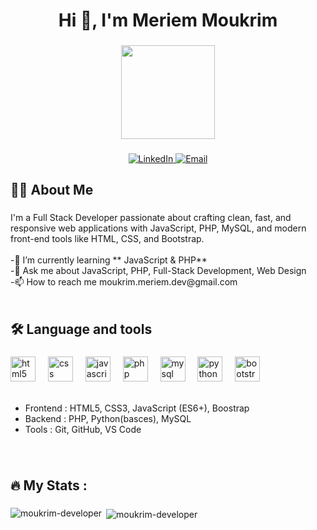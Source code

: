 <h1 align="center">Hi 👋, I'm Meriem Moukrim</h1>

###

<div align="center">
  <img height="150" src="https://media1.giphy.com/media/v1.Y2lkPTc5MGI3NjExdHhha3UwZmg4cGoxaTdsMDZ2bGwxbHE0dXE4bWF3dzBhNDRhazNjZSZlcD12MV9pbnRlcm5hbF9naWZfYnlfaWQmY3Q9Zw/L1R1tvI9svkIWwpVYr/giphy.gif"  />
</div>

###

<div align="center">
  <a href="https://www.linkedin.com/" target="_blank" rel="noopener noreferrer">
    <img src="https://img.shields.io/badge/LinkedIn-0077B5?style=for-the-badge&logo=linkedin&logoColor=white" alt="LinkedIn" />
  </a>
  <a href="mailto:moukrim.meriem.dev2026@gmail.com" target="_blank" rel="noopener noreferrer">
    <img src="https://img.shields.io/badge/Email-D14836?style=for-the-badge&logo=gmail&logoColor=white" alt="Email" />
  </a>
</div>

###

<h2 align="left">👩‍💻  About Me</h2>

###

<p align="left">I'm a Full Stack Developer passionate about crafting clean, fast, and responsive web applications with JavaScript, PHP, MySQL, and modern front-end tools like HTML, CSS, and Bootstrap.<br><br>  -🌱 I’m currently learning **    JavaScript & PHP**<br>  -💬 Ask me about JavaScript, PHP,       Full-Stack Development, Web Design<br>   -📫 How to reach me moukrim.meriem.dev@gmail.com<br><br></p>

###

<h2 align="left">🛠 Language and tools</h2>

###

<div align="left">
  <img src="https://cdn.jsdelivr.net/gh/devicons/devicon/icons/html5/html5-original.svg" height="40" alt="html5 logo"  />
  <img width="12" />
  <img src="https://cdn.jsdelivr.net/gh/devicons/devicon/icons/css3/css3-original.svg" height="40" alt="css logo"  />
  <img width="12" />
  <img src="https://cdn.jsdelivr.net/gh/devicons/devicon/icons/javascript/javascript-original.svg" height="40" alt="javascript logo"  />
  <img width="12" />
  <img src="https://cdn.jsdelivr.net/gh/devicons/devicon/icons/php/php-original.svg" height="40" alt="php logo"  />
  <img width="12" />
  <img src="https://cdn.jsdelivr.net/gh/devicons/devicon/icons/mysql/mysql-original.svg" height="40" alt="mysql logo"  />
  <img width="12" />
  <img src="https://cdn.jsdelivr.net/gh/devicons/devicon/icons/python/python-original.svg" height="40" alt="python logo"  />
  <img width="12" />
  <img src="https://cdn.jsdelivr.net/gh/devicons/devicon/icons/bootstrap/bootstrap-original.svg" height="40" alt="bootstrap logo"  />
</div> <br>

- Frontend : HTML5, CSS3, JavaScript (ES6+), Boostrap
- Backend : PHP, Python(basces), MySQL   
- Tools : Git, GitHub, VS Code  

###

<br>

<h2 align="left">🔥   My Stats :</h2>

###

<p><img align="left" src="https://github-readme-stats.vercel.app/api/top-langs?username=moukrim-developer&show_icons=true&locale=en&layout=compact" alt="moukrim-developer" /></p>

<p>&nbsp;<img align="center" src="https://github-readme-stats.vercel.app/api?username=moukrim-developer&show_icons=true&locale=en" alt="moukrim-developer" /></p>


